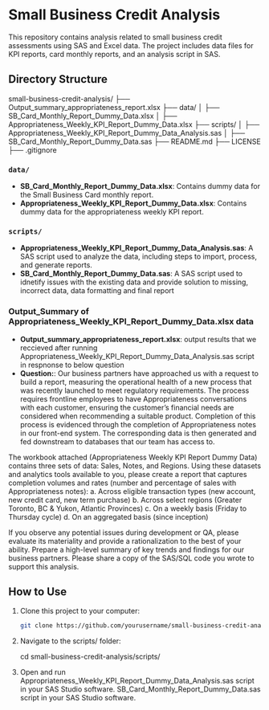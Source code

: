 # Small Business Credit Analysis

This repository contains analysis related to small business credit assessments using SAS and Excel data. The project includes data files for KPI reports, card monthly reports, and an analysis script in SAS.

## Directory Structure

small-business-credit-analysis/ 
├── Output_summary_appropriateness_report.xlsx
├── data/ 
│ ├── SB_Card_Monthly_Report_Dummy_Data.xlsx 
│ ├── Appropriateness_Weekly_KPI_Report_Dummy_Data.xlsx 
├── scripts/ 
│ ├── Appropriateness_Weekly_KPI_Report_Dummy_Data_Analysis.sas
│ ├── SB_Card_Monthly_Report_Dummy_Data.sas 
├── README.md
├── LICENSE 
├── .gitignore



### `data/`
- **SB_Card_Monthly_Report_Dummy_Data.xlsx**: Contains dummy data for the Small Business Card monthly report.
- **Appropriateness_Weekly_KPI_Report_Dummy_Data.xlsx**: Contains dummy data for the appropriateness weekly KPI report.

### `scripts/`
- **Appropriateness_Weekly_KPI_Report_Dummy_Data_Analysis.sas**: A SAS script used to analyze the data, including steps to import, process, and generate reports.
- **SB_Card_Monthly_Report_Dummy_Data.sas**: A SAS script used to idnetify issues with the existing data and provide solution to missing, incorrect data, data formatting and final report

###  Output_Summary of Appropriateness_Weekly_KPI_Report_Dummy_Data.xlsx data
- **Output_summary_appropriateness_report.xlsx**: output results that we reccieved after running Appropriateness_Weekly_KPI_Report_Dummy_Data_Analysis.sas script in respnonse to below question
- **Question:**:
 Our business partners have approached us with a request to build a report, measuring the operational health of a new process that was recently launched to meet regulatory requirements. The process requires frontline employees to have Appropriateness conversations with each customer, ensuring the customer’s financial needs are considered when recommending a suitable product. Completion of this process is evidenced through the completion of Appropriateness notes in our front-end system. The corresponding data is then generated and fed downstream to databases that our team has access to.

The workbook attached (Appropriateness Weekly KPI Report Dummy Data) contains three sets of data: Sales, Notes, and Regions. Using these datasets and analytics tools available to you, please create a report that captures completion volumes and rates (number and percentage of sales with Appropriateness notes):
a.	Across eligible transaction types (new account, new credit card, new term purchase)
b.	Across select regions (Greater Toronto, BC & Yukon, Atlantic Provinces)
c.	On a weekly basis (Friday to Thursday cycle)
d.	On an aggregated basis (since inception)

If you observe any potential issues during development or QA, please evaluate its materiality and provide a rationalization to the best of your ability. Prepare a high-level summary of key trends and findings for our business partners. Please share a copy of the SAS/SQL code you wrote to support this analysis.



## How to Use

1. Clone this project to your computer:
   ```bash
   git clone https://github.com/yourusername/small-business-credit-analysis.git

2. Navigate to the scripts/ folder:

    cd small-business-credit-analysis/scripts/

3. Open and run
    Appropriateness_Weekly_KPI_Report_Dummy_Data_Analysis.sas script in your SAS Studio software.
    SB_Card_Monthly_Report_Dummy_Data.sas script in your SAS Studio software.

